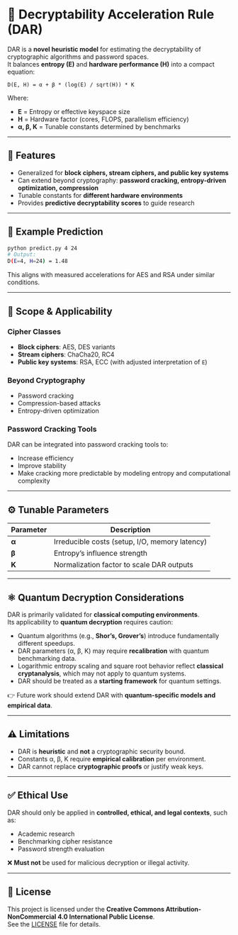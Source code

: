 # 🔐 Decryptability Acceleration Rule (DAR)

DAR is a **novel heuristic model** for estimating the decryptability of cryptographic algorithms and password spaces.  
It balances **entropy (E)** and **hardware performance (H)** into a compact equation:

```
D(E, H) = α + β * (log(E) / sqrt(H)) * K
```

Where:  
- **E** = Entropy or effective keyspace size  
- **H** = Hardware factor (cores, FLOPS, parallelism efficiency)  
- **α, β, K** = Tunable constants determined by benchmarks  

---

## 🚀 Features

- Generalized for **block ciphers, stream ciphers, and public key systems**  
- Can extend beyond cryptography: **password cracking, entropy-driven optimization, compression**  
- Tunable constants for **different hardware environments**  
- Provides **predictive decryptability scores** to guide research  

---

## 🔎 Example Prediction

```bash
python predict.py 4 24
# Output:
D(E=4, H=24) = 1.48
```

This aligns with measured accelerations for AES and RSA under similar conditions.

---

## 📘 Scope & Applicability

### Cipher Classes
- **Block ciphers**: AES, DES variants  
- **Stream ciphers**: ChaCha20, RC4  
- **Public key systems**: RSA, ECC (with adjusted interpretation of `E`)  

### Beyond Cryptography
- Password cracking  
- Compression-based attacks  
- Entropy-driven optimization  

### Password Cracking Tools
DAR can be integrated into password cracking tools to:  
- Increase efficiency  
- Improve stability  
- Make cracking more predictable by modeling entropy and computational complexity  

---

## ⚙️ Tunable Parameters

| Parameter | Description |
|-----------|-------------|
| **α**     | Irreducible costs (setup, I/O, memory latency) |
| **β**     | Entropy’s influence strength |
| **K**     | Normalization factor to scale DAR outputs |

---

## ⚛️ Quantum Decryption Considerations

DAR is primarily validated for **classical computing environments**.  
Its applicability to **quantum decryption** requires caution:

- Quantum algorithms (e.g., **Shor’s, Grover’s**) introduce fundamentally different speedups.  
- DAR parameters (α, β, K) may require **recalibration** with quantum benchmarking data.  
- Logarithmic entropy scaling and square root behavior reflect **classical cryptanalysis**, which may not apply to quantum systems.  
- DAR should be treated as a **starting framework** for quantum settings.  

👉 Future work should extend DAR with **quantum-specific models and empirical data**.  

---

## ⚠️ Limitations

- DAR is **heuristic** and **not** a cryptographic security bound.  
- Constants α, β, K require **empirical calibration** per environment.  
- DAR cannot replace **cryptographic proofs** or justify weak keys.  

---

## ✅ Ethical Use

DAR should only be applied in **controlled, ethical, and legal contexts**, such as:

- Academic research  
- Benchmarking cipher resistance  
- Password strength evaluation  

❌ **Must not** be used for malicious decryption or illegal activity.  

---

## 📄 License

This project is licensed under the **Creative Commons Attribution-NonCommercial 4.0 International Public License**.  
See the [LICENSE](license) file for details.
